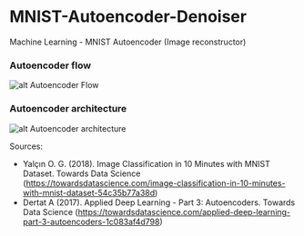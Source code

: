 # MNIST-Autoencoder-Denoiser
Machine Learning - MNIST Autoencoder (Image reconstructor)

### Autoencoder flow
![alt Autoencoder Flow](https://miro.medium.com/max/1400/1*MMRDQ4g3QvQNc7iJsKM9pg@2x.png)

### Autoencoder architecture
![alt Autoencoder architecture](https://miro.medium.com/max/1400/1*ZEvDcg1LP7xvrTSHt0B5-Q@2x.png)


Sources: 
- Yalçın O. G. (2018). Image Classification in 10 Minutes with MNIST Dataset. Towards Data Science (https://towardsdatascience.com/image-classification-in-10-minutes-with-mnist-dataset-54c35b77a38d)
- Dertat A (2017). Applied Deep Learning - Part 3: Autoencoders. Towards Data Science (https://towardsdatascience.com/applied-deep-learning-part-3-autoencoders-1c083af4d798)


